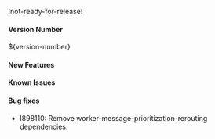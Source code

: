 !not-ready-for-release!

#### Version Number
${version-number}

#### New Features

#### Known Issues

#### Bug fixes
- I898110: Remove worker-message-prioritization-rerouting dependencies.
